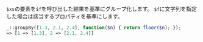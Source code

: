 `$xs`の要素を`$f`を呼び出した結果を基準にグループ化します。
`$f`に文字列を指定した場合は該当するプロパティを基準にします。

```php
_::groupBy([1.3, 2.1, 2.4], function($n) { return floor($n); });
=> [1 => [1.3], 2 => [2.1, 2.4]]
```
